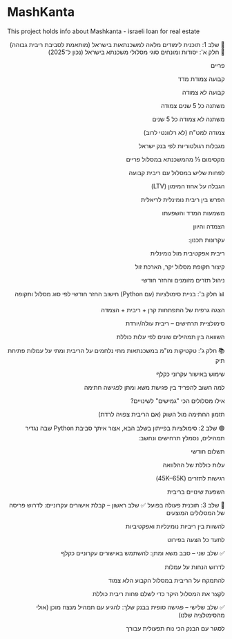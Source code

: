 # MashKanta
This project holds info about Mashkanta - israeli loan for real estate
<div dir="rtl">
🔵 שלב 1: תוכנית לימודים מלאה למשכנתאות בישראל (מותאמת לסביבת ריבית גבוהה)
🧠 חלק א': יסודות ומונחים
סוגי מסלולי משכנתא בישראל (נכון ל־2025)

פריים

קבועה צמודת מדד

קבועה לא צמודה

משתנה כל 5 שנים צמודה

משתנה לא צמודה כל 5 שנים

צמודה למט"ח (לא רלוונטי לרוב)

מגבלות רגולטוריות לפי בנק ישראל

מקסימום ⅓ מהמשכנתא במסלול פריים

לפחות שליש במסלול עם ריבית קבועה

הגבלה על אחוז המימון (LTV)

הפרש בין ריבית נומינלית לריאלית

משמעות המדד והשפעתו

הצמדה והיוון

עקרונות תכנון:

ריבית אפקטיבית מול נומינלית

קיצור תקופת מסלול יקר, הארכת זול

ניהול תזרים מזומנים והחזר חודשי

📊 חלק ב': בניית סימולציות (עם Python)
חישוב החזר חודשי לפי סוג מסלול ותקופה

הצגה גרפית של התפתחות קרן + ריבית + הצמדה

סימולציית תרחישים – ריבית עולה/יורדת

השוואה בין תמהילים שונים לפי עלות כוללת

📚 חלק ג': טקטיקות מו"מ במשכנתאות
מתי נלחמים על הריבית ומתי על עמלות פתיחת תיק

שימוש באישור עקרוני כקלף

למה חשוב להפריד בין פגישת משא ומתן לפגישה חתימה

אילו מסלולים הכי "גמישים" לשינויים?

תזמון החתימה מול השוק (אם הריבית צפויה לרדת)

🟢 שלב 2: סימולציות בפייתון
בשלב הבא, אצור איתך סביבת Python שבה נגדיר תמהילים, נסמלץ תרחישים ונחשב:

תשלום חודשי

עלות כוללת של ההלוואה

רגישות לתזרים (45K–65K)

השפעת שינויים בריבית

🔴 שלב 3: תוכנית פעולה בפועל
✅ שלב ראשון – קבלת אישורים עקרוניים:
לדרוש פריסה של המסלולים המוצעים

להשוות בין ריביות נומינליות ואפקטיביות

לתעד כל הצעה בפירוט

✅ שלב שני – סבב משא ומתן:
להשתמש באישורים עקרוניים כקלף

לדרוש הנחות על עמלות

להתמקח על הריבית במסלול הקבוע הלא צמוד

לקצר את המסלול היקר כדי לשלם פחות ריבית כוללת

✅ שלב שלישי – פגישה סופית בבנק שלך:
להגיע עם תמהיל מנצח מוכן (אולי מהסימולציה שלנו)

לסגור עם הבנק הכי נוח תפעולית עבורך


</div>
